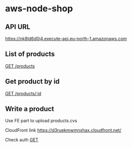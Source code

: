 # aws-node-shop

## API URL
https://nk8ld6d0i4.execute-api.eu-north-1.amazonaws.com

## List of products
[GET /products](https://nk8ld6d0i4.execute-api.eu-north-1.amazonaws.com/products)

## Get product by id
[GET /products/:id](https://nk8ld6d0i4.execute-api.eu-north-1.amazonaws.com/products/7567ec4b-b10c-48c5-9345-fc73c48a80a1)

## Write a product

Use FE part to upload products.cvs

CloudFront link https://d3ruekmwmnxhax.cloudfront.net/

Check auth
[GET](https://wh46xgusd9.execute-api.eu-north-1.amazonaws.com/import)

